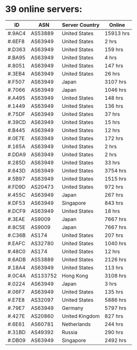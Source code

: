 # 39 online servers:

| ID | ASN | Server Country | Online |
| ------ | ------ | ------ | ------ |
| #.9AC4 | AS53889 | United States | 15913 hrs |
| #.6EF8 | AS63949 | United States | 2 hrs |
| #.D363 | AS63949 | United States | 159 hrs |
| #.BA95 | AS63949 | United States | 4 hrs |
| #.8051 | AS63949 | United States | 147 hrs |
| #.3EB4 | AS63949 | United States | 26 hrs |
| #.F507 | AS63949 | Japan | 3107 hrs |
| #.7066 | AS63949 | Japan | 1046 hrs |
| #.A495 | AS63949 | United States | 148 hrs |
| #.1449 | AS63949 | United States | 136 hrs |
| #.75DF | AS63949 | United States | 37 hrs |
| #.39CD | AS63949 | United States | 15 hrs |
| #.B445 | AS63949 | United States | 12 hrs |
| #.0E7E | AS63949 | United States | 172 hrs |
| #.165A | AS63949 | United States | 2 hrs |
| #.DDA9 | AS63949 | United States | 2 hrs |
| #.285D | AS63949 | United States | 33 hrs |
| #.643D | AS63949 | United States | 3754 hrs |
| #.5B97 | AS63949 | United States | 1515 hrs |
| #.FD9D | AS20473 | United States | 972 hrs |
| #.455C | AS63949 | Japan | 267 hrs |
| #.DF53 | AS63949 | Singapore | 843 hrs |
| #.DCF9 | AS63949 | United States | 18 hrs |
| #.3EAE | AS9009 | Japan | 7667 hrs |
| #.8C5E | AS9009 | Japan | 7667 hrs |
| #.C36B | AS174 | United States | 207 hrs |
| #.EAFC | AS32780 | United States | 1040 hrs |
| #.48C0 | AS174 | United States | 12 hrs |
| #.6ADB | AS53889 | United States | 2126 hrs |
| #.18A4 | AS63949 | United States | 113 hrs |
| #.0C4A | AS133752 | Hong Kong | 3108 hrs |
| #.0224 | AS63949 | Japan | 3 hrs |
| #.06F7 | AS63949 | United States | 135 hrs |
| #.E7E8 | AS32097 | United States | 5886 hrs |
| #.79E7 | AS63949 | Germany | 5797 hrs |
| #.427E | AS20860 | United Kingdom | 827 hrs |
| #.6E61 | AS60781 | Netherlands | 244 hrs |
| #.31BD | AS49392 | Russia | 290 hrs |
| #.DB09 | AS63949 | Singapore | 2492 hrs |

